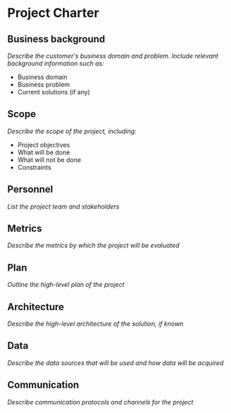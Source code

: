 # Project Charter

## Business background

*Describe the customer's business domain and problem. Include relevant background information such as:*

- Business domain
- Business problem
- Current solutions (if any)

## Scope

*Describe the scope of the project, including:*

- Project objectives
- What will be done
- What will not be done
- Constraints

## Personnel

*List the project team and stakeholders*

## Metrics

*Describe the metrics by which the project will be evaluated*

## Plan

*Outline the high-level plan of the project*

## Architecture

*Describe the high-level architecture of the solution, if known*

## Data

*Describe the data sources that will be used and how data will be acquired*

## Communication

*Describe communication protocols and channels for the project*
